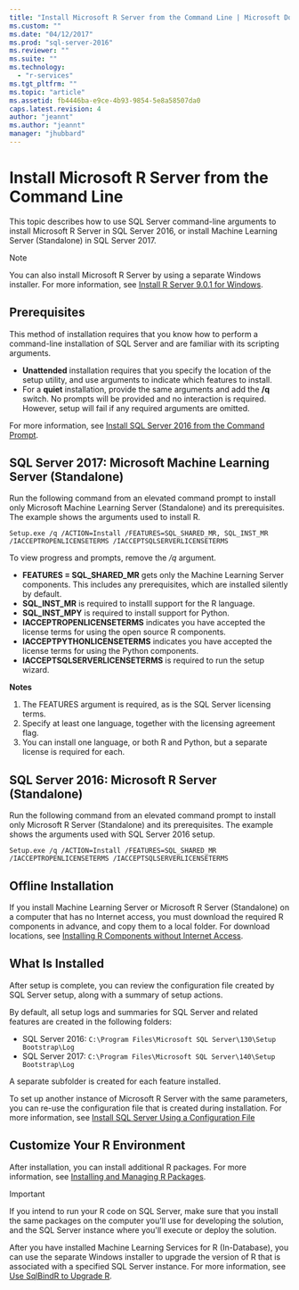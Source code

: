 ```yaml
---
title: "Install Microsoft R Server from the Command Line | Microsoft Docs"
ms.custom: ""
ms.date: "04/12/2017"
ms.prod: "sql-server-2016"
ms.reviewer: ""
ms.suite: ""
ms.technology: 
  - "r-services"
ms.tgt_pltfrm: ""
ms.topic: "article"
ms.assetid: fb4446ba-e9ce-4b93-9854-5e8a58507da0
caps.latest.revision: 4
author: "jeannt"
ms.author: "jeannt"
manager: "jhubbard"
---
```

# Install Microsoft R Server from the Command Line
    
This topic describes how to use SQL Server command-line arguments to install Microsoft R Server in SQL Server 2016, or install Machine Learning Server (Standalone) in SQL Server 2017. 

> [!NOTE]
You can also install Microsoft R Server by using a separate Windows installer. For more information, see [Install R Server 9.0.1 for Windows](https://msdn.microsoft.com/microsoft-r/rserver-install-windows). 

## Prerequisites

This method of installation requires that you know how to perform a command-line installation of SQL Server and are familiar with its scripting arguments.

- **Unattended** installation requires that you specify the location of the setup utility, and use arguments to indicate which features to install. 
- For a **quiet** installation, provide the same arguments and add the **/q** switch. No prompts will be provided and no interaction is required. However, setup will fail if any required arguments are omitted.

For more information, see [Install SQL Server 2016 from the Command Prompt](../../database-engine/install-windows/install-sql-server-2016-from-the-command-prompt.md).

## SQL Server 2017: Microsoft Machine Learning Server (Standalone)

Run the following command from an elevated command prompt to install only Microsoft Machine Learning Server (Standalone) and its prerequisites.  The example shows the arguments used to install R.

```
Setup.exe /q /ACTION=Install /FEATURES=SQL_SHARED_MR, SQL_INST_MR  /IACCEPTROPENLICENSETERMS /IACCEPTSQLSERVERLICENSETERMS 
```

To view progress and prompts, remove the _/q_ argument.

- **FEATURES = SQL_SHARED_MR** gets only the Machine Learning Server components. This includes any prerequisites, which are installed silently by default.
- **SQL_INST_MR** is required to installl support for the R language.
- **SQL_INST_MPY** is required to install support for Python.
- **IACCEPTROPENLICENSETERMS** indicates you have accepted the license terms for using the open source R components.
- **IACCEPTPYTHONLICENSETERMS** indicates you have accepted the license terms for using the Python components.
- **IACCEPTSQLSERVERLICENSETERMS** is required to run the setup wizard.

**Notes**

1. The FEATURES argument is required, as is the SQL Server licensing terms.
2. Specify at least one language, together with the licensing agreement flag.
3. You can install one language, or both R and Python, but a separate license is required for each.

## SQL Server 2016: Microsoft R Server (Standalone)

Run the following command from an elevated command prompt to install only Microsoft R Server (Standalone) and its prerequisites.  The example shows the arguments used with SQL Server 2016 setup.

```
Setup.exe /q /ACTION=Install /FEATURES=SQL_SHARED_MR /IACCEPTROPENLICENSETERMS /IACCEPTSQLSERVERLICENSETERMS
```

## Offline Installation

If you install Machine Learning Server or Microsoft R Server (Standalone) on a computer that has no Internet access, you must download the required R components in advance, and copy them to a local folder. For download locations, see [Installing R Components without Internet Access](../r/installing-ml-components-without-internet-access.md).

## What Is Installed

After setup is complete, you can review the configuration file created by SQL Server setup, along with a summary of setup actions.

By default, all setup logs and summaries for SQL Server and related features are created in the following folders:

- SQL Server 2016:  `C:\Program Files\Microsoft SQL Server\130\Setup Bootstrap\Log`
- SQL Server 2017: `C:\Program Files\Microsoft SQL Server\140\Setup Bootstrap\Log`

A separate subfolder is created  for each feature installed.

To set up another instance of Microsoft R Server with the same parameters, you can re-use the configuration file that is created during installation. For more information, see [Install SQL Server Using a Configuration File](../../database-engine/install-windows/install-sql-server-2016-using-a-configuration-file.md)


## Customize Your R Environment

After installation, you can install additional R packages. For more information, see [Installing and Managing R Packages](../r/install-additional-r-packages-on-sql-server.md).

> [!IMPORTANT]
> If you intend to run your R code on SQL Server, make sure that you install the same packages on the computer you'll use for developing the solution, and the SQL Server instance where you'll execute or deploy the solution.

After you have installed Machine Learning Services for R (In-Database), you can use the separate Windows installer to upgrade the version of R that is associated with a specified SQL Server instance. For more information, see [Use SqlBindR to Upgrade R](../r/use-sqlbindr-exe-to-upgrade-an-instance-of-sql-server.md).


